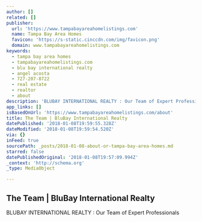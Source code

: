 ```yaml
---
author: []
related: []
publisher:
  url: 'https://www.tampabayareahomelistings.com'
  name: Tampa Bay Area Homes
  favicon: 'https://s-static.cinccdn.com/img/favicon.png'
  domain: www.tampabayareahomelistings.com
keywords:
  - tampa bay area homes
  - tampabayareahomelistings.com
  - blu bay international realty
  - angel acosta
  - 727-207-8722
  - real estate
  - realtor
  - about
description: 'BLUBAY INTERNATIONAL REALTY : Our Team of Expert Professionals'
app_links: []
isBasedOnUrl: 'https://www.tampabayareahomelistings.com/about'
title: The Team | BluBay International Realty
datePublished: '2018-01-08T19:59:55.328Z'
dateModified: '2018-01-08T19:59:54.520Z'
via: {}
inFeed: true
sourcePath: _posts/2018-01-08-about-or-tampa-bay-area-homes.md
starred: false
datePublishedOriginal: '2018-01-08T19:57:09.994Z'
_context: 'http://schema.org'
_type: MediaObject

---
```

<article style=""><h1>The Team | BluBay International Realty</h1><p>BLUBAY INTERNATIONAL REALTY : Our Team of Expert Professionals</p></article>